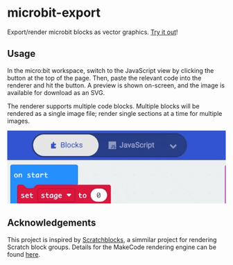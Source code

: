 # microbit-export

Export/render microbit blocks as vector graphics. [Try it out](https://rileysommerville.github.io/microbit-export/)!

## Usage

In the micro:bit workspace, switch to the JavaScript view by clicking the button at the top of the page. Then, paste the relevant code into the renderer and hit the button. A preview is shown on-screen, and the image is available for download as an SVG.

The renderer supports multiple code blocks. Multiple blocks will be rendered as a single image file; render single sections at a time for multiple images.

![Animated image showing switching to JavaScript view, pasting into the editor and clicking the Download button](/images/animation.gif)

## Acknowledgements

This project is inspired by [Scratchblocks](https://github.com/scratchblocks/scratchblocks), a simmilar project for rendering Scratch block groups. Details for the MakeCode rendering engine can be found [here](https://makecode.microbit.org/blocks-embed).
